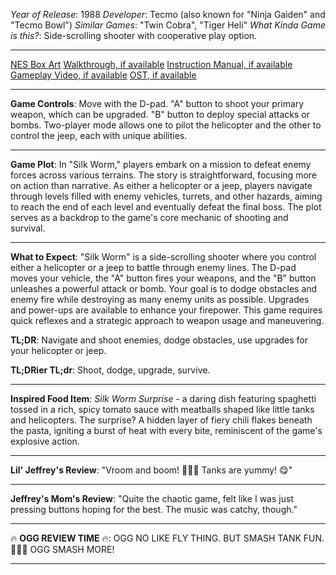 *Year of Release*: 1988
*Developer*: Tecmo (also known for "Ninja Gaiden" and "Tecmo Bowl")
*Similar Games*: "Twin Cobra", "Tiger Heli"
*What Kinda Game is this?*: Side-scrolling shooter with cooperative play option.

---
[NES Box Art](https://www.google.com/search?tbm=isch&q=NES+Box+Art+Silk+Worm) 
[Walkthrough, if available](https://www.google.com/search?q=Walkthrough+NES+Silk+Worm)
[Instruction Manual, if available](https://www.google.com/search?q=NES+Instruction+Manual+Silk+Worm)
[Gameplay Video, if available](https://www.youtube.com/results?search_query=gameplay+NES+Silk+Worm) 
[OST, if available](https://www.youtube.com/results?search_query=gameplay+NES+Silk+Worm+OST)

- - -
**Game Controls**:
Move with the D-pad. "A" button to shoot your primary weapon, which can be upgraded. "B" button to deploy special attacks or bombs. Two-player mode allows one to pilot the helicopter and the other to control the jeep, each with unique abilities.

- - -
**Game Plot**:
In "Silk Worm," players embark on a mission to defeat enemy forces across various terrains. The story is straightforward, focusing more on action than narrative. As either a helicopter or a jeep, players navigate through levels filled with enemy vehicles, turrets, and other hazards, aiming to reach the end of each level and eventually defeat the final boss. The plot serves as a backdrop to the game's core mechanic of shooting and survival.

- - -
**What to Expect**: "Silk Worm" is a side-scrolling shooter where you control either a helicopter or a jeep to battle through enemy lines. The D-pad moves your vehicle, the "A" button fires your weapons, and the "B" button unleashes a powerful attack or bomb. Your goal is to dodge obstacles and enemy fire while destroying as many enemy units as possible. Upgrades and power-ups are available to enhance your firepower. This game requires quick reflexes and a strategic approach to weapon usage and maneuvering.

**TL;DR**: Navigate and shoot enemies, dodge obstacles, use upgrades for your helicopter or jeep.

**TL;DRier TL;dr**: Shoot, dodge, upgrade, survive.

---
**Inspired Food Item**: *Silk Worm Surprise* - a daring dish featuring spaghetti tossed in a rich, spicy tomato sauce with meatballs shaped like little tanks and helicopters. The surprise? A hidden layer of fiery chili flakes beneath the pasta, igniting a burst of heat with every bite, reminiscent of the game's explosive action.

---
**Lil' Jeffrey's Review**: "Vroom and boom! 🚁💥🔫 Tanks are yummy! 😋"

---
**Jeffrey's Mom's Review**: "Quite the chaotic game, felt like I was just pressing buttons hoping for the best. The music was catchy, though."

---
🔥 **OGG REVIEW TIME** 🔥: OGG NO LIKE FLY THING. BUT SMASH TANK FUN. 🚁🔥💥 OGG SMASH MORE!

---